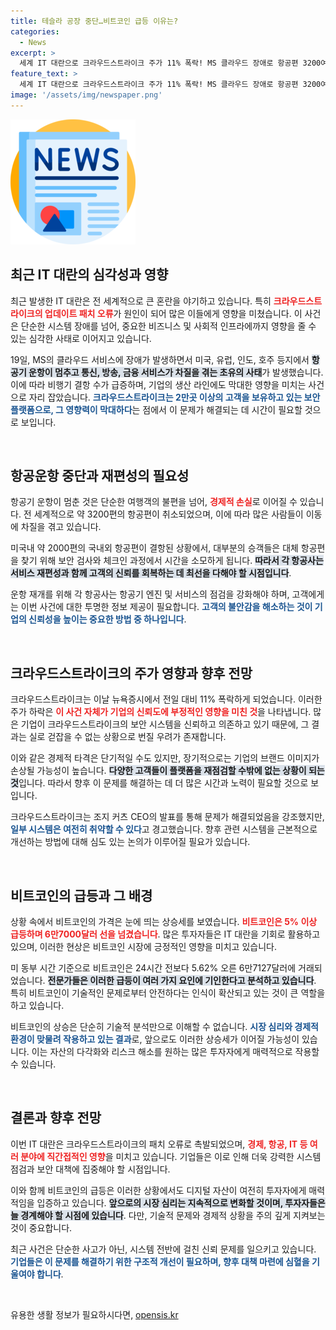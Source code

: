 ```yaml
---
title: 테슬라 공장 중단…비트코인 급등 이유는?
categories:
  - News
excerpt: >
  세계 IT 대란으로 크라우드스트라이크 주가 11% 폭락! MS 클라우드 장애로 항공편 3200여 편이 결항되고, 비트코인은 5% 이상 급등하며 6만7000달러를 돌파했다. 전문가들은 복구에 몇 주가 걸릴 것이라고 경고한다.
feature_text: >
  세계 IT 대란으로 크라우드스트라이크 주가 11% 폭락! MS 클라우드 장애로 항공편 3200여 편이 결항되고, 비트코인은 5% 이상 급등하며 6만7000달러를 돌파했다. 전문가들은 복구에 몇 주가 걸릴 것이라고 경고한다.
image: '/assets/img/newspaper.png'
---
```


<p><img src="/assets/img/newspaper.png" alt="kimp 속보" /></p>

<h2 data-ke-size="size26">최근 IT 대란의 심각성과 영향</h2>

<p data-ke-size="size16">최근 발생한 IT 대란은 전 세계적으로 큰 혼란을 야기하고 있습니다. 특히 <b><span style="color: #ee2323;">크라우드스트라이크의 업데이트 패치 오류</span></b>가 원인이 되어 많은 이들에게 영향을 미쳤습니다. 이 사건은 단순한 시스템 장애를 넘어, 중요한 비즈니스 및 사회적 인프라에까지 영향을 줄 수 있는 심각한 사태로 이어지고 있습니다.</p>

<p data-ke-size="size16">19일, MS의 클라우드 서비스에 장애가 발생하면서 미국, 유럽, 인도, 호주 등지에서 <b><span style="background-color: #21538527;">항공기 운항이 멈추고 통신, 방송, 금융 서비스가 차질을 겪는 초유의 사태</span></b>가 발생했습니다. 이에 따라 비행기 결항 수가 급증하며, 기업의 생산 라인에도 막대한 영향을 미치는 사건으로 자리 잡았습니다. <b><span style="color: #1a5490;">크라우드스트라이크는 2만곳 이상의 고객을 보유하고 있는 보안 플랫폼으로, 그 영향력이 막대하다</span></b>는 점에서 이 문제가 해결되는 데 시간이 필요할 것으로 보입니다.</p>

<p data-ke-size="size16">&nbsp;</p>

<h2 data-ke-size="size26">항공운항 중단과 재편성의 필요성</h2>

<p data-ke-size="size16">항공기 운항이 멈춘 것은 단순한 여행객의 불편을 넘어, <b><span style="color: #ee2323;">경제적 손실</span></b>로 이어질 수 있습니다. 전 세계적으로 약 3200편의 항공편이 취소되었으며, 이에 따라 많은 사람들이 이동에 차질을 겪고 있습니다.</p>

<p data-ke-size="size16">미국내 약 2000편의 국내외 항공편이 결항된 상황에서, 대부분의 승객들은 대체 항공편을 찾기 위해 보안 검사와 체크인 과정에서 시간을 소모하게 됩니다. <b><span style="background-color: #21538527;">따라서 각 항공사는 서비스 재편성과 함께 고객의 신뢰를 회복하는 데 최선을 다해야 할 시점입니다</span></b>.</p>

<p data-ke-size="size16">운항 재개를 위해 각 항공사는 항공기 엔진 및 서비스의 점검을 강화해야 하며, 고객에게는 이번 사건에 대한 투명한 정보 제공이 필요합니다. <b><span style="color: #1a5490;">고객의 불안감을 해소하는 것이 기업의 신뢰성을 높이는 중요한 방법 중 하나입니다</span></b>.</p>

<p data-ke-size="size16">&nbsp;</p>

<h2 data-ke-size="size26">크라우드스트라이크의 주가 영향과 향후 전망</h2>

<p data-ke-size="size16">크라우드스트라이크는 이날 뉴욕증시에서 전일 대비 11% 폭락하게 되었습니다. 이러한 주가 하락은 <b><span style="color: #ee2323;">이 사건 자체가 기업의 신뢰도에 부정적인 영향을 미친 것</span></b>을 나타냅니다. 많은 기업이 크라우드스트라이크의 보안 시스템을 신뢰하고 의존하고 있기 때문에, 그 결과는 실로 걷잡을 수 없는 상황으로 번질 우려가 존재합니다.</p>

<p data-ke-size="size16">이와 같은 경제적 타격은 단기적일 수도 있지만, 장기적으로는 기업의 브랜드 이미지가 손상될 가능성이 높습니다. <b><span style="background-color: #21538527;">다양한 고객들이 플랫폼을 재점검할 수밖에 없는 상황이 되는 것</span></b>입니다. 따라서 향후 이 문제를 해결하는 데 더 많은 시간과 노력이 필요할 것으로 보입니다.</p>

<p data-ke-size="size16">크라우드스트라이크는 조지 커츠 CEO의 발표를 통해 문제가 해결되었음을 강조했지만, <b><span style="color: #1a5490;">일부 시스템은 여전히 취약할 수 있다</span></b>고 경고했습니다. 향후 관련 시스템을 근본적으로 개선하는 방법에 대해 심도 있는 논의가 이루어질 필요가 있습니다.</p>

<p data-ke-size="size16">&nbsp;</p>

<h2 data-ke-size="size26">비트코인의 급등과 그 배경</h2>

<p data-ke-size="size16">상황 속에서 비트코인의 가격은 눈에 띄는 상승세를 보였습니다. <b><span style="color: #ee2323;">비트코인은 5% 이상 급등하며 6만7000달러 선을 넘겼습니다</span></b>. 많은 투자자들은 IT 대란을 기회로 활용하고 있으며, 이러한 현상은 비트코인 시장에 긍정적인 영향을 미치고 있습니다.</p>

<p data-ke-size="size16">미 동부 시간 기준으로 비트코인은 24시간 전보다 5.62% 오른 6만7127달러에 거래되었습니다. <b><span style="background-color: #21538527;">전문가들은 이러한 급등이 여러 가지 요인에 기인한다고 분석하고 있습니다</span></b>. 특히 비트코인이 기술적인 문제로부터 안전하다는 인식이 확산되고 있는 것이 큰 역할을 하고 있습니다.</p>

<p data-ke-size="size16">비트코인의 상승은 단순히 기술적 분석만으로 이해할 수 없습니다. <b><span style="color: #1a5490;">시장 심리와 경제적 환경이 맞물려 작용하고 있는 결과</span></b>로, 앞으로도 이러한 상승세가 이어질 가능성이 있습니다. 이는 자산의 다각화와 리스크 해소를 원하는 많은 투자자에게 매력적으로 작용할 수 있습니다.</p>

<p data-ke-size="size16">&nbsp;</p>

<h2 data-ke-size="size26">결론과 향후 전망</h2>

<p data-ke-size="size16">이번 IT 대란은 크라우드스트라이크의 패치 오류로 촉발되었으며, <b><span style="color: #ee2323;">경제, 항공, IT 등 여러 분야에 직간접적인 영향</span></b>을 미치고 있습니다. 기업들은 이로 인해 더욱 강력한 시스템 점검과 보안 대책에 집중해야 할 시점입니다.</p>

<p data-ke-size="size16">이와 함께 비트코인의 급등은 이러한 상황에서도 디지털 자산이 여전히 투자자에게 매력적임을 입증하고 있습니다. <b><span style="background-color: #21538527;">앞으로의 시장 심리는 지속적으로 변화할 것이며, 투자자들은 늘 경계해야 할 시점에 있습니다</span></b>. 다만, 기술적 문제와 경제적 상황을 주의 깊게 지켜보는 것이 중요합니다.</p>

<p data-ke-size="size16">최근 사건은 단순한 사고가 아닌, 시스템 전반에 걸친 신뢰 문제를 일으키고 있습니다. <b><span style="color: #1a5490;">기업들은 이 문제를 해결하기 위한 구조적 개선이 필요하며, 향후 대책 마련에 심혈을 기울여야 합니다</span></b>.</p>

<p data-ke-size="size16">&nbsp;</p>
유용한 생활 정보가 필요하시다면, <a href="https://opensis.kr" rel="dofollow">opensis.kr</a>


